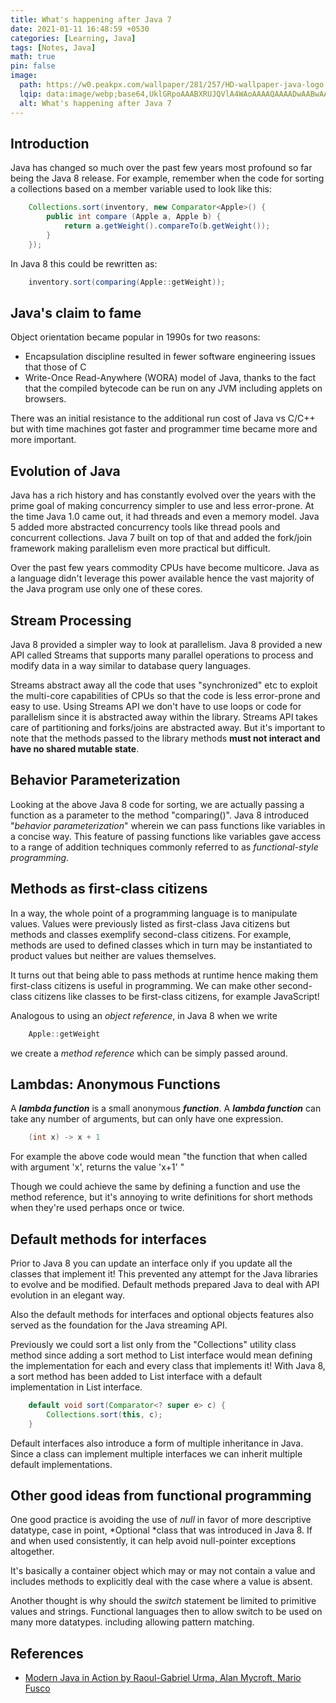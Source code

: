 ```yaml
---
title: What's happening after Java 7
date: 2021-01-11 16:48:59 +0530
categories: [Learning, Java]
tags: [Notes, Java]
math: true
pin: false
image:
  path: https://w0.peakpx.com/wallpaper/281/257/HD-wallpaper-java-logo.jpg
  lqip: data:image/webp;base64,UklGRpoAAABXRUJQVlA4WAoAAAAQAAAADwAABwAAQUxQSDIAAAARL0AmbZurmr57yyIiqE8oiG0bejIYEQTgqiDA9vqnsUSI6H+oAERp2HZ65qP/VIAWAFZQOCBCAAAA8AEAnQEqEAAIAAVAfCWkAALp8sF8rgRgAP7o9FDvMCkMde9PK7euH5M1m6VWoDXf2FkP3BqV0ZYbO6NA/VFIAAAA
  alt: What's happening after Java 7
---
```


## Introduction

Java has changed so much over the past few years most profound so far being the Java 8 release. For example, remember when the code for sorting a collections based on a member variable used to look like this:
```java
    Collections.sort(inventory, new Comparator<Apple>() {
        public int compare (Apple a, Apple b) {
            return a.getWeight().compareTo(b.getWeight());
        }
    });
```
In Java 8 this could be rewritten as:
```java
    inventory.sort(comparing(Apple::getWeight));
```

## Java's claim to fame

Object orientation became popular in 1990s for two reasons:

- Encapsulation discipline resulted in fewer software engineering issues that those of C
- Write-Once Read-Anywhere (WORA) model of Java, thanks to the fact that the compiled bytecode can be run on any JVM including applets on browsers.

There was an initial resistance to the additional run cost of Java vs C/C++ but with time machines got faster and programmer time became more and more important.

## Evolution of Java

Java has a rich history and has constantly evolved over the years with the prime goal of making concurrency simpler to use and less error-prone. At the time Java 1.0 came out, it had threads and even a memory model. Java 5 added more abstracted concurrency tools like thread pools and concurrent collections. Java 7 built on top of that and added the fork/join framework making parallelism even more practical but difficult.

Over the past few years commodity CPUs have become multicore. Java as a language didn't leverage this power available hence the vast majority of the Java program use only one of these cores.

## Stream Processing

Java 8 provided a simpler way to look at parallelism. Java 8 provided a new API called Streams that supports many parallel operations to process and modify data in a way similar to database query languages.

Streams abstract away all the code that uses "synchronized" etc to exploit the multi-core capabilities of CPUs so that the code is less error-prone and easy to use. Using Streams API we don't have to use loops or code for parallelism since it is abstracted away within the library. Streams API takes care of partitioning and forks/joins are abstracted away. But it's important to note that the methods passed to the library methods **must not interact and have no shared mutable state**.

## Behavior Parameterization

Looking at the above Java 8 code for sorting, we are actually passing a function as a parameter to the method "comparing()". Java 8 introduced "*behavior parameterization*" wherein we can pass functions like variables in a concise way. This feature of passing functions like variables gave access to a range of addition techniques commonly referred to as *functional-style programming*.

## Methods as first-class citizens

In a way, the whole point of a programming language is to manipulate values. Values were previously listed as first-class Java citizens but methods and classes exemplify second-class citizens. For example, methods are used to defined classes which in turn may be instantiated to product values but neither are values themselves.

It turns out that being able to pass methods at runtime hence making them first-class citizens is useful in programming. We can make other second-class citizens like classes to be first-class citizens, for example JavaScript!

Analogous to using an *object reference*, in Java 8 when we write 
```java
    Apple::getWeight
```

we create a *method reference* which can be simply passed around.

## Lambdas: Anonymous Functions

A ***lambda function*** is a small anonymous ***function***. A ***lambda function*** can take any number of arguments, but can only have one expression. 
```java
    (int x) -> x + 1
```
For example the above code would mean "the function that when called with argument 'x', returns the value 'x+1' "

Though we could achieve the same by defining a function and use the method reference, but it's annoying to write definitions for short methods when they're used perhaps once or twice.

## Default methods for interfaces

Prior to Java 8 you can update an interface only if you update all the classes that implement it! This prevented any attempt for the Java libraries to evolve and be modified. Default methods prepared Java to deal with API evolution in an elegant way.

Also the default methods for interfaces and optional objects features also served as the foundation for the Java streaming API.

Previously we could sort a list only from the "Collections" utility class method since adding a sort method to List interface would mean defining the implementation for each and every class that implements it! With Java 8, a sort method has been added to List interface with a default implementation in List interface.
```java
    default void sort(Comparator<? super e> c) {
    	Collections.sort(this, c);
    }
```
Default interfaces also introduce a form of multiple inheritance in Java. Since a class can implement multiple interfaces we can inherit multiple default implementations.

## Other good ideas from functional programming

One good practice is avoiding the use of *null* in favor of more descriptive datatype, case in point, *Optional<T> *class that was introduced in Java 8. If and when used consistently, it can help avoid null-pointer exceptions altogether.

It's basically a container object which may or may not contain a value and includes methods to explicitly deal with the case where a value is absent.

Another thought is why should the *switch* statement be limited to primitive values and strings. Functional languages then to allow switch to be used on many more datatypes. including allowing pattern matching.

## References

- [Modern Java in Action by Raoul-Gabriel Urma, Alan Mycroft, Mario Fusco](https://www.oreilly.com/library/view/modern-java-in/9781617293566/)
